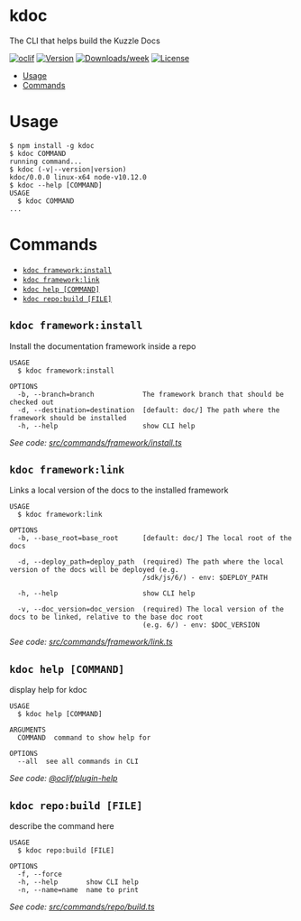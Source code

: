 kdoc
====

The CLI that helps build the Kuzzle Docs

[![oclif](https://img.shields.io/badge/cli-oclif-brightgreen.svg)](https://oclif.io)
[![Version](https://img.shields.io/npm/v/kdoc.svg)](https://npmjs.org/package/kdoc)
[![Downloads/week](https://img.shields.io/npm/dw/kdoc.svg)](https://npmjs.org/package/kdoc)
[![License](https://img.shields.io/npm/l/kdoc.svg)](https://github.com/kuzzleio/kdoc/blob/master/package.json)

<!-- toc -->
* [Usage](#usage)
* [Commands](#commands)
<!-- tocstop -->
# Usage
<!-- usage -->
```sh-session
$ npm install -g kdoc
$ kdoc COMMAND
running command...
$ kdoc (-v|--version|version)
kdoc/0.0.0 linux-x64 node-v10.12.0
$ kdoc --help [COMMAND]
USAGE
  $ kdoc COMMAND
...
```
<!-- usagestop -->
# Commands
<!-- commands -->
* [`kdoc framework:install`](#kdoc-frameworkinstall)
* [`kdoc framework:link`](#kdoc-frameworklink)
* [`kdoc help [COMMAND]`](#kdoc-help-command)
* [`kdoc repo:build [FILE]`](#kdoc-repobuild-file)

## `kdoc framework:install`

Install the documentation framework inside a repo

```
USAGE
  $ kdoc framework:install

OPTIONS
  -b, --branch=branch            The framework branch that should be checked out
  -d, --destination=destination  [default: doc/] The path where the framework should be installed
  -h, --help                     show CLI help
```

_See code: [src/commands/framework/install.ts](https://github.com/kuzzleio/kdoc/blob/v0.0.0/src/commands/framework/install.ts)_

## `kdoc framework:link`

Links a local version of the docs to the installed framework

```
USAGE
  $ kdoc framework:link

OPTIONS
  -b, --base_root=base_root      [default: doc/] The local root of the docs

  -d, --deploy_path=deploy_path  (required) The path where the local version of the docs will be deployed (e.g.
                                 /sdk/js/6/) - env: $DEPLOY_PATH

  -h, --help                     show CLI help

  -v, --doc_version=doc_version  (required) The local version of the docs to be linked, relative to the base doc root
                                 (e.g. 6/) - env: $DOC_VERSION
```

_See code: [src/commands/framework/link.ts](https://github.com/kuzzleio/kdoc/blob/v0.0.0/src/commands/framework/link.ts)_

## `kdoc help [COMMAND]`

display help for kdoc

```
USAGE
  $ kdoc help [COMMAND]

ARGUMENTS
  COMMAND  command to show help for

OPTIONS
  --all  see all commands in CLI
```

_See code: [@oclif/plugin-help](https://github.com/oclif/plugin-help/blob/v2.2.3/src/commands/help.ts)_

## `kdoc repo:build [FILE]`

describe the command here

```
USAGE
  $ kdoc repo:build [FILE]

OPTIONS
  -f, --force
  -h, --help       show CLI help
  -n, --name=name  name to print
```

_See code: [src/commands/repo/build.ts](https://github.com/kuzzleio/kdoc/blob/v0.0.0/src/commands/repo/build.ts)_
<!-- commandsstop -->
